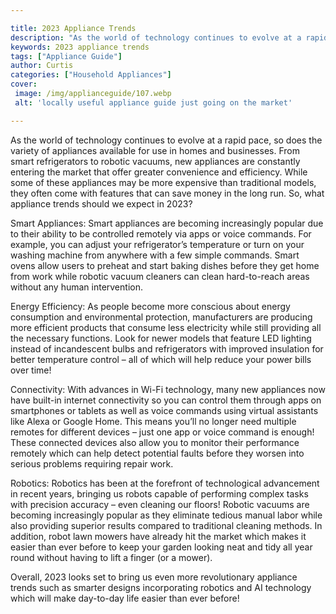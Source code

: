 ```yaml
---

title: 2023 Appliance Trends
description: "As the world of technology continues to evolve at a rapid pace, so does the variety of appliances available for use in homes and b...get more info"
keywords: 2023 appliance trends
tags: ["Appliance Guide"]
author: Curtis
categories: ["Household Appliances"]
cover: 
 image: /img/applianceguide/107.webp
 alt: 'locally useful appliance guide just going on the market'

---
```


As the world of technology continues to evolve at a rapid pace, so does the variety of appliances available for use in homes and businesses. From smart refrigerators to robotic vacuums, new appliances are constantly entering the market that offer greater convenience and efficiency. While some of these appliances may be more expensive than traditional models, they often come with features that can save money in the long run. So, what appliance trends should we expect in 2023?

Smart Appliances: Smart appliances are becoming increasingly popular due to their ability to be controlled remotely via apps or voice commands. For example, you can adjust your refrigerator’s temperature or turn on your washing machine from anywhere with a few simple commands. Smart ovens allow users to preheat and start baking dishes before they get home from work while robotic vacuum cleaners can clean hard-to-reach areas without any human intervention.

Energy Efficiency: As people become more conscious about energy consumption and environmental protection, manufacturers are producing more efficient products that consume less electricity while still providing all the necessary functions. Look for newer models that feature LED lighting instead of incandescent bulbs and refrigerators with improved insulation for better temperature control – all of which will help reduce your power bills over time!

Connectivity: With advances in Wi-Fi technology, many new appliances now have built-in internet connectivity so you can control them through apps on smartphones or tablets as well as voice commands using virtual assistants like Alexa or Google Home. This means you’ll no longer need multiple remotes for different devices – just one app or voice command is enough! These connected devices also allow you to monitor their performance remotely which can help detect potential faults before they worsen into serious problems requiring repair work. 

Robotics: Robotics has been at the forefront of technological advancement in recent years, bringing us robots capable of performing complex tasks with precision accuracy – even cleaning our floors! Robotic vacuums are becoming increasingly popular as they eliminate tedious manual labor while also providing superior results compared to traditional cleaning methods. In addition, robot lawn mowers have already hit the market which makes it easier than ever before to keep your garden looking neat and tidy all year round without having to lift a finger (or a mower). 

Overall, 2023 looks set to bring us even more revolutionary appliance trends such as smarter designs incorporating robotics and AI technology which will make day-to-day life easier than ever before!
